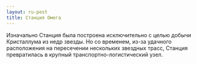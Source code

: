 ```yaml
---
layout: ru-post
title: Станция Омега
---
```


Изначально Станция была построена исключительно с целью добычи Кристаллума из недр звезды. Но со временем, из-за удачного расположения на пересечении нескольких звездных трасс, Станция превратилась в крупный транспортно-логистический узел.
